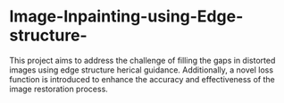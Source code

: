 # Image-Inpainting-using-Edge-structure-
This project aims to address the challenge of filling the gaps in distorted images using edge structure herical guidance. Additionally, a novel loss function is introduced to enhance the accuracy and effectiveness of the image restoration process.
